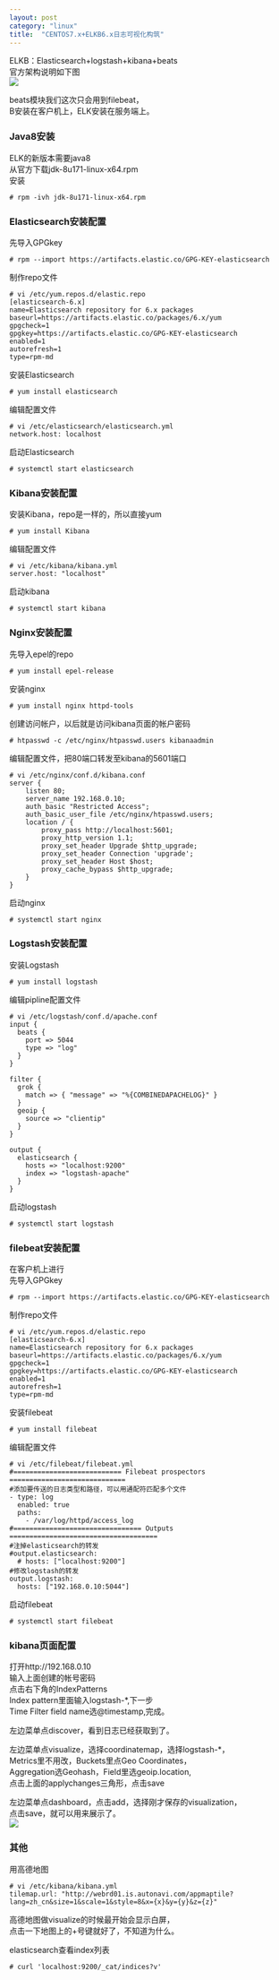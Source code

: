 ```yaml
---
layout: post
category: "linux"
title:  "CENTOS7.x+ELKB6.x日志可视化构筑"
---
```


ELKB：Elasticsearch+logstash+kibana+beats  
官方架构说明如下图  
![](../assets/elkb.JPG)  

beats模块我们这次只会用到filebeat，  
B安装在客户机上，ELK安装在服务端上。  

### Java8安装
ELK的新版本需要java8  
从官方下载jdk-8u171-linux-x64.rpm  
安装
```
# rpm -ivh jdk-8u171-linux-x64.rpm 
```

<!-- more -->

### Elasticsearch安装配置
先导入GPGkey  
```
# rpm --import https://artifacts.elastic.co/GPG-KEY-elasticsearch
```
制作repo文件  
```
# vi /etc/yum.repos.d/elastic.repo
[elasticsearch-6.x]
name=Elasticsearch repository for 6.x packages
baseurl=https://artifacts.elastic.co/packages/6.x/yum
gpgcheck=1
gpgkey=https://artifacts.elastic.co/GPG-KEY-elasticsearch
enabled=1
autorefresh=1
type=rpm-md
```
安装Elasticsearch
```
# yum install elasticsearch
```
编辑配置文件
```
# vi /etc/elasticsearch/elasticsearch.yml
network.host: localhost
```
启动Elasticsearch
```
# systemctl start elasticsearch
```

### Kibana安装配置
安装Kibana，repo是一样的，所以直接yum
```
# yum install Kibana
```
编辑配置文件
```
# vi /etc/kibana/kibana.yml
server.host: "localhost"
```
启动kibana
```
# systemctl start kibana
```

### Nginx安装配置
先导入epel的repo
```
# yum install epel-release
```
安装nginx
```
# yum install nginx httpd-tools
```
创建访问帐户，以后就是访问kibana页面的帐户密码
```
# htpasswd -c /etc/nginx/htpasswd.users kibanaadmin
```
编辑配置文件，把80端口转发至kibana的5601端口
```
# vi /etc/nginx/conf.d/kibana.conf
server {
    listen 80;
    server_name 192.168.0.10;
    auth_basic "Restricted Access";
    auth_basic_user_file /etc/nginx/htpasswd.users;
    location / {
        proxy_pass http://localhost:5601;
        proxy_http_version 1.1;
        proxy_set_header Upgrade $http_upgrade;
        proxy_set_header Connection 'upgrade';
        proxy_set_header Host $host;
        proxy_cache_bypass $http_upgrade;        
    }
}
```
启动nginx
```
# systemctl start nginx
```


### Logstash安装配置
安装Logstash
```
# yum install logstash
```
编辑pipline配置文件
```
# vi /etc/logstash/conf.d/apache.conf
input {
  beats {
    port => 5044
    type => "log"
  }
}

filter {
  grok {
    match => { "message" => "%{COMBINEDAPACHELOG}" }
  }
  geoip {
    source => "clientip"
  }
}

output {
  elasticsearch {
    hosts => "localhost:9200"
    index => "logstash-apache"
  }
}
```
启动logstash
```
# systemctl start logstash
```

### filebeat安装配置
在客户机上进行  
先导入GPGkey  
```
# rpm --import https://artifacts.elastic.co/GPG-KEY-elasticsearch
```
制作repo文件  
```
# vi /etc/yum.repos.d/elastic.repo
[elasticsearch-6.x]
name=Elasticsearch repository for 6.x packages
baseurl=https://artifacts.elastic.co/packages/6.x/yum
gpgcheck=1
gpgkey=https://artifacts.elastic.co/GPG-KEY-elasticsearch
enabled=1
autorefresh=1
type=rpm-md
```
安装filebeat
```
# yum install filebeat
```
编辑配置文件
```
# vi /etc/filebeat/filebeat.yml
#=========================== Filebeat prospectors =============================
#添加要传送的日志类型和路径，可以用通配符匹配多个文件
- type: log
  enabled: true 
  paths:
    - /var/log/httpd/access_log
#================================ Outputs =====================================
#注掉elasticsearch的转发
#output.elasticsearch:
  # hosts: ["localhost:9200"]
#修改logstash的转发
output.logstash:
  hosts: ["192.168.0.10:5044"]
```
启动filebeat
```
# systemctl start filebeat
```

### kibana页面配置
打开http://192.168.0.10  
输入上面创建的帐号密码  
点击右下角的IndexPatterns  
Index pattern里面输入logstash-*,下一步  
Time Filter field name选@timestamp,完成。  

左边菜单点discover，看到日志已经获取到了。  

左边菜单点visualize，选择coordinatemap，选择logstash-*，  
Metrics里不用改，Buckets里点Geo Coordinates，  
Aggregation选Geohash，Field里选geoip.location,  
点击上面的applychanges三角形，点击save  

左边菜单点dashboard，点击add，选择刚才保存的visualization，  
点击save，就可以用来展示了。  
![](../assets/dashboard.JPG) 

### 其他
用高德地图
```
# vi /etc/kibana/kibana.yml
tilemap.url: "http://webrd01.is.autonavi.com/appmaptile?lang=zh_cn&size=1&scale=1&style=8&x={x}&y={y}&z={z}"
```
高德地图做visualize的时候最开始会显示白屏，  
点击一下地图上的+号键就好了，不知道为什么。  

elasticsearch查看index列表
```
# curl 'localhost:9200/_cat/indices?v'
```

